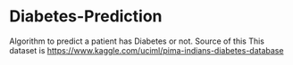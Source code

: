 # Diabetes-Prediction
Algorithm to predict a patient has Diabetes or not.
Source of this This dataset is https://www.kaggle.com/uciml/pima-indians-diabetes-database
